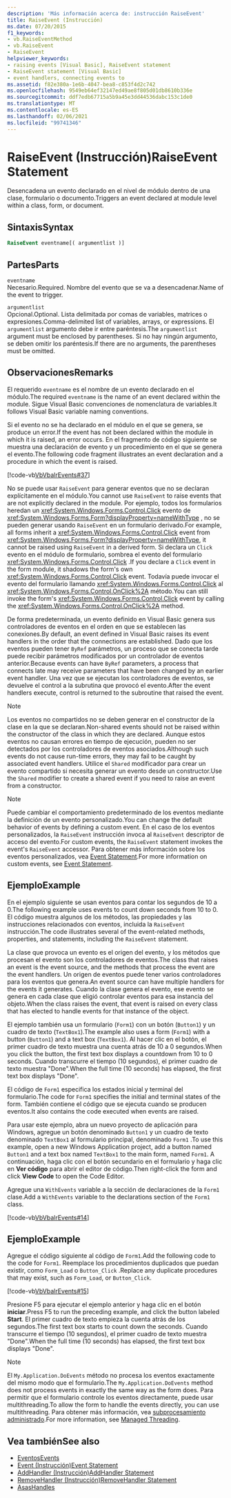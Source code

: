 ```yaml
---
description: 'Más información acerca de: instrucción RaiseEvent'
title: RaiseEvent (Instrucción)
ms.date: 07/20/2015
f1_keywords:
- vb.RaiseEventMethod
- vb.RaiseEvent
- RaiseEvent
helpviewer_keywords:
- raising events [Visual Basic], RaiseEvent statement
- RaiseEvent statement [Visual Basic]
- event handlers, connecting events to
ms.assetid: f82e380a-1e6b-4047-bea8-c853f4d2c742
ms.openlocfilehash: 9549eb64ef32147ed49ae8f805d01db8610b336e
ms.sourcegitcommit: ddf7edb67715a5b9a45e3dd44536dabc153c1de0
ms.translationtype: MT
ms.contentlocale: es-ES
ms.lasthandoff: 02/06/2021
ms.locfileid: "99741346"
---
```

# <a name="raiseevent-statement"></a><span data-ttu-id="41dbc-103">RaiseEvent (Instrucción)</span><span class="sxs-lookup"><span data-stu-id="41dbc-103">RaiseEvent Statement</span></span>

<span data-ttu-id="41dbc-104">Desencadena un evento declarado en el nivel de módulo dentro de una clase, formulario o documento.</span><span class="sxs-lookup"><span data-stu-id="41dbc-104">Triggers an event declared at module level within a class, form, or document.</span></span>  
  
## <a name="syntax"></a><span data-ttu-id="41dbc-105">Sintaxis</span><span class="sxs-lookup"><span data-stu-id="41dbc-105">Syntax</span></span>  
  
```vb  
RaiseEvent eventname[( argumentlist )]  
```  
  
## <a name="parts"></a><span data-ttu-id="41dbc-106">Partes</span><span class="sxs-lookup"><span data-stu-id="41dbc-106">Parts</span></span>  

 `eventname`  
 <span data-ttu-id="41dbc-107">Necesario.</span><span class="sxs-lookup"><span data-stu-id="41dbc-107">Required.</span></span> <span data-ttu-id="41dbc-108">Nombre del evento que se va a desencadenar.</span><span class="sxs-lookup"><span data-stu-id="41dbc-108">Name of the event to trigger.</span></span>  
  
 `argumentlist`  
 <span data-ttu-id="41dbc-109">Opcional.</span><span class="sxs-lookup"><span data-stu-id="41dbc-109">Optional.</span></span> <span data-ttu-id="41dbc-110">Lista delimitada por comas de variables, matrices o expresiones.</span><span class="sxs-lookup"><span data-stu-id="41dbc-110">Comma-delimited list of variables, arrays, or expressions.</span></span> <span data-ttu-id="41dbc-111">El `argumentlist` argumento debe ir entre paréntesis.</span><span class="sxs-lookup"><span data-stu-id="41dbc-111">The `argumentlist` argument must be enclosed by parentheses.</span></span> <span data-ttu-id="41dbc-112">Si no hay ningún argumento, se deben omitir los paréntesis.</span><span class="sxs-lookup"><span data-stu-id="41dbc-112">If there are no arguments, the parentheses must be omitted.</span></span>  
  
## <a name="remarks"></a><span data-ttu-id="41dbc-113">Observaciones</span><span class="sxs-lookup"><span data-stu-id="41dbc-113">Remarks</span></span>  

 <span data-ttu-id="41dbc-114">El requerido `eventname` es el nombre de un evento declarado en el módulo.</span><span class="sxs-lookup"><span data-stu-id="41dbc-114">The required `eventname` is the name of an event declared within the module.</span></span> <span data-ttu-id="41dbc-115">Sigue Visual Basic convenciones de nomenclatura de variables.</span><span class="sxs-lookup"><span data-stu-id="41dbc-115">It follows Visual Basic variable naming conventions.</span></span>  
  
 <span data-ttu-id="41dbc-116">Si el evento no se ha declarado en el módulo en el que se genera, se produce un error.</span><span class="sxs-lookup"><span data-stu-id="41dbc-116">If the event has not been declared within the module in which it is raised, an error occurs.</span></span> <span data-ttu-id="41dbc-117">En el fragmento de código siguiente se muestra una declaración de evento y un procedimiento en el que se genera el evento.</span><span class="sxs-lookup"><span data-stu-id="41dbc-117">The following code fragment illustrates an event declaration and a procedure in which the event is raised.</span></span>  
  
 [!code-vb[VbVbalrEvents#37](~/samples/snippets/visualbasic/VS_Snippets_VBCSharp/VbVbalrEvents/VB/Class1.vb#37)]  
  
 <span data-ttu-id="41dbc-118">No se puede usar `RaiseEvent` para generar eventos que no se declaran explícitamente en el módulo.</span><span class="sxs-lookup"><span data-stu-id="41dbc-118">You cannot use `RaiseEvent` to raise events that are not explicitly declared in the module.</span></span> <span data-ttu-id="41dbc-119">Por ejemplo, todos los formularios heredan un <xref:System.Windows.Forms.Control.Click> evento de <xref:System.Windows.Forms.Form?displayProperty=nameWithType> , no se pueden generar usando `RaiseEvent` en un formulario derivado.</span><span class="sxs-lookup"><span data-stu-id="41dbc-119">For example, all forms inherit a <xref:System.Windows.Forms.Control.Click> event from <xref:System.Windows.Forms.Form?displayProperty=nameWithType>, it cannot be raised using `RaiseEvent` in a derived form.</span></span> <span data-ttu-id="41dbc-120">Si declara un `Click` evento en el módulo de formulario, sombrea el evento del formulario <xref:System.Windows.Forms.Control.Click> .</span><span class="sxs-lookup"><span data-stu-id="41dbc-120">If you declare a `Click` event in the form module, it shadows the form's own <xref:System.Windows.Forms.Control.Click> event.</span></span> <span data-ttu-id="41dbc-121">Todavía puede invocar el evento del formulario llamando <xref:System.Windows.Forms.Control.Click> al <xref:System.Windows.Forms.Control.OnClick%2A> método.</span><span class="sxs-lookup"><span data-stu-id="41dbc-121">You can still invoke the form's <xref:System.Windows.Forms.Control.Click> event by calling the <xref:System.Windows.Forms.Control.OnClick%2A> method.</span></span>  
  
 <span data-ttu-id="41dbc-122">De forma predeterminada, un evento definido en Visual Basic genera sus controladores de eventos en el orden en que se establecen las conexiones.</span><span class="sxs-lookup"><span data-stu-id="41dbc-122">By default, an event defined in Visual Basic raises its event handlers in the order that the connections are established.</span></span> <span data-ttu-id="41dbc-123">Dado que los eventos pueden tener `ByRef` parámetros, un proceso que se conecta tarde puede recibir parámetros modificados por un controlador de eventos anterior.</span><span class="sxs-lookup"><span data-stu-id="41dbc-123">Because events can have `ByRef` parameters, a process that connects late may receive parameters that have been changed by an earlier event handler.</span></span> <span data-ttu-id="41dbc-124">Una vez que se ejecutan los controladores de eventos, se devuelve el control a la subrutina que provocó el evento.</span><span class="sxs-lookup"><span data-stu-id="41dbc-124">After the event handlers execute, control is returned to the subroutine that raised the event.</span></span>  
  
> [!NOTE]
> <span data-ttu-id="41dbc-125">Los eventos no compartidos no se deben generar en el constructor de la clase en la que se declaran.</span><span class="sxs-lookup"><span data-stu-id="41dbc-125">Non-shared events should not be raised within the constructor of the class in which they are declared.</span></span> <span data-ttu-id="41dbc-126">Aunque estos eventos no causan errores en tiempo de ejecución, pueden no ser detectados por los controladores de eventos asociados.</span><span class="sxs-lookup"><span data-stu-id="41dbc-126">Although such events do not cause run-time errors, they may fail to be caught by associated event handlers.</span></span> <span data-ttu-id="41dbc-127">Utilice el `Shared` modificador para crear un evento compartido si necesita generar un evento desde un constructor.</span><span class="sxs-lookup"><span data-stu-id="41dbc-127">Use the `Shared` modifier to create a shared event if you need to raise an event from a constructor.</span></span>  
  
> [!NOTE]
> <span data-ttu-id="41dbc-128">Puede cambiar el comportamiento predeterminado de los eventos mediante la definición de un evento personalizado.</span><span class="sxs-lookup"><span data-stu-id="41dbc-128">You can change the default behavior of events by defining a custom event.</span></span> <span data-ttu-id="41dbc-129">En el caso de los eventos personalizados, la `RaiseEvent` instrucción invoca al `RaiseEvent` descriptor de acceso del evento.</span><span class="sxs-lookup"><span data-stu-id="41dbc-129">For custom events, the `RaiseEvent` statement invokes the event's `RaiseEvent` accessor.</span></span> <span data-ttu-id="41dbc-130">Para obtener más información sobre los eventos personalizados, vea [Event Statement](event-statement.md).</span><span class="sxs-lookup"><span data-stu-id="41dbc-130">For more information on custom events, see [Event Statement](event-statement.md).</span></span>  
  
## <a name="example"></a><span data-ttu-id="41dbc-131">Ejemplo</span><span class="sxs-lookup"><span data-stu-id="41dbc-131">Example</span></span>  

 <span data-ttu-id="41dbc-132">En el ejemplo siguiente se usan eventos para contar los segundos de 10 a 0.</span><span class="sxs-lookup"><span data-stu-id="41dbc-132">The following example uses events to count down seconds from 10 to 0.</span></span> <span data-ttu-id="41dbc-133">El código muestra algunos de los métodos, las propiedades y las instrucciones relacionados con eventos, incluida la `RaiseEvent` instrucción.</span><span class="sxs-lookup"><span data-stu-id="41dbc-133">The code illustrates several of the event-related methods, properties, and statements, including the `RaiseEvent` statement.</span></span>  
  
 <span data-ttu-id="41dbc-134">La clase que provoca un evento es el origen del evento, y los métodos que procesan el evento son los controladores de eventos.</span><span class="sxs-lookup"><span data-stu-id="41dbc-134">The class that raises an event is the event source, and the methods that process the event are the event handlers.</span></span> <span data-ttu-id="41dbc-135">Un origen de eventos puede tener varios controladores para los eventos que genera.</span><span class="sxs-lookup"><span data-stu-id="41dbc-135">An event source can have multiple handlers for the events it generates.</span></span> <span data-ttu-id="41dbc-136">Cuando la clase genera el evento, ese evento se genera en cada clase que eligió controlar eventos para esa instancia del objeto.</span><span class="sxs-lookup"><span data-stu-id="41dbc-136">When the class raises the event, that event is raised on every class that has elected to handle events for that instance of the object.</span></span>  
  
 <span data-ttu-id="41dbc-137">El ejemplo también usa un formulario (`Form1`) con un botón (`Button1`) y un cuadro de texto (`TextBox1`).</span><span class="sxs-lookup"><span data-stu-id="41dbc-137">The example also uses a form (`Form1`) with a button (`Button1`) and a text box (`TextBox1`).</span></span> <span data-ttu-id="41dbc-138">Al hacer clic en el botón, el primer cuadro de texto muestra una cuenta atrás de 10 a 0 segundos.</span><span class="sxs-lookup"><span data-stu-id="41dbc-138">When you click the button, the first text box displays a countdown from 10 to 0 seconds.</span></span> <span data-ttu-id="41dbc-139">Cuando transcurre el tiempo (10 segundos), el primer cuadro de texto muestra "Done".</span><span class="sxs-lookup"><span data-stu-id="41dbc-139">When the full time (10 seconds) has elapsed, the first text box displays "Done".</span></span>  
  
 <span data-ttu-id="41dbc-140">El código de `Form1` especifica los estados inicial y terminal del formulario.</span><span class="sxs-lookup"><span data-stu-id="41dbc-140">The code for `Form1` specifies the initial and terminal states of the form.</span></span> <span data-ttu-id="41dbc-141">También contiene el código que se ejecuta cuando se producen eventos.</span><span class="sxs-lookup"><span data-stu-id="41dbc-141">It also contains the code executed when events are raised.</span></span>  
  
 <span data-ttu-id="41dbc-142">Para usar este ejemplo, abra un nuevo proyecto de aplicación para Windows, agregue un botón denominado `Button1` y un cuadro de texto denominado `TextBox1` al formulario principal, denominado `Form1` .</span><span class="sxs-lookup"><span data-stu-id="41dbc-142">To use this example, open a new Windows Application project, add a button named `Button1` and a text box named `TextBox1` to the main form, named `Form1`.</span></span> <span data-ttu-id="41dbc-143">A continuación, haga clic con el botón secundario en el formulario y haga clic en **Ver código** para abrir el editor de código.</span><span class="sxs-lookup"><span data-stu-id="41dbc-143">Then right-click the form and click **View Code** to open the Code Editor.</span></span>  
  
 <span data-ttu-id="41dbc-144">Agregue una `WithEvents` variable a la sección de declaraciones de la `Form1` clase.</span><span class="sxs-lookup"><span data-stu-id="41dbc-144">Add a `WithEvents` variable to the declarations section of the `Form1` class.</span></span>  
  
 [!code-vb[VbVbalrEvents#14](~/samples/snippets/visualbasic/VS_Snippets_VBCSharp/VbVbalrEvents/VB/Class1.vb#14)]  
  
## <a name="example"></a><span data-ttu-id="41dbc-145">Ejemplo</span><span class="sxs-lookup"><span data-stu-id="41dbc-145">Example</span></span>  

 <span data-ttu-id="41dbc-146">Agregue el código siguiente al código de `Form1`.</span><span class="sxs-lookup"><span data-stu-id="41dbc-146">Add the following code to the code for `Form1`.</span></span> <span data-ttu-id="41dbc-147">Reemplace los procedimientos duplicados que puedan existir, como `Form_Load` o `Button_Click` .</span><span class="sxs-lookup"><span data-stu-id="41dbc-147">Replace any duplicate procedures that may exist, such as `Form_Load`, or `Button_Click`.</span></span>  
  
 [!code-vb[VbVbalrEvents#15](~/samples/snippets/visualbasic/VS_Snippets_VBCSharp/VbVbalrEvents/VB/Class1.vb#15)]  
  
 <span data-ttu-id="41dbc-148">Presione F5 para ejecutar el ejemplo anterior y haga clic en el botón **iniciar**.</span><span class="sxs-lookup"><span data-stu-id="41dbc-148">Press F5 to run the preceding example, and click the button labeled **Start**.</span></span> <span data-ttu-id="41dbc-149">El primer cuadro de texto empieza la cuenta atrás de los segundos.</span><span class="sxs-lookup"><span data-stu-id="41dbc-149">The first text box starts to count down the seconds.</span></span> <span data-ttu-id="41dbc-150">Cuando transcurre el tiempo (10 segundos), el primer cuadro de texto muestra "Done".</span><span class="sxs-lookup"><span data-stu-id="41dbc-150">When the full time (10 seconds) has elapsed, the first text box displays "Done".</span></span>  
  
> [!NOTE]
> <span data-ttu-id="41dbc-151">El `My.Application.DoEvents` método no procesa los eventos exactamente del mismo modo que el formulario.</span><span class="sxs-lookup"><span data-stu-id="41dbc-151">The `My.Application.DoEvents` method does not process events in exactly the same way as the form does.</span></span> <span data-ttu-id="41dbc-152">Para permitir que el formulario controle los eventos directamente, puede usar multithreading.</span><span class="sxs-lookup"><span data-stu-id="41dbc-152">To allow the form to handle the events directly, you can use multithreading.</span></span> <span data-ttu-id="41dbc-153">Para obtener más información, vea [subprocesamiento administrado](../../../standard/threading/index.md).</span><span class="sxs-lookup"><span data-stu-id="41dbc-153">For more information, see [Managed Threading](../../../standard/threading/index.md).</span></span>  
  
## <a name="see-also"></a><span data-ttu-id="41dbc-154">Vea también</span><span class="sxs-lookup"><span data-stu-id="41dbc-154">See also</span></span>

- [<span data-ttu-id="41dbc-155">Eventos</span><span class="sxs-lookup"><span data-stu-id="41dbc-155">Events</span></span>](../../programming-guide/language-features/events/index.md)
- [<span data-ttu-id="41dbc-156">Event (Instrucción)</span><span class="sxs-lookup"><span data-stu-id="41dbc-156">Event Statement</span></span>](event-statement.md)
- [<span data-ttu-id="41dbc-157">AddHandler (Instrucción)</span><span class="sxs-lookup"><span data-stu-id="41dbc-157">AddHandler Statement</span></span>](addhandler-statement.md)
- [<span data-ttu-id="41dbc-158">RemoveHandler (Instrucción)</span><span class="sxs-lookup"><span data-stu-id="41dbc-158">RemoveHandler Statement</span></span>](removehandler-statement.md)
- [<span data-ttu-id="41dbc-159">Asas</span><span class="sxs-lookup"><span data-stu-id="41dbc-159">Handles</span></span>](handles-clause.md)
